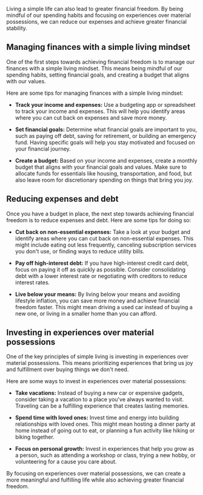 
Living a simple life can also lead to greater financial freedom. By being mindful of our spending habits and focusing on experiences over material possessions, we can reduce our expenses and achieve greater financial stability.

Managing finances with a simple living mindset
----------------------------------------------

One of the first steps towards achieving financial freedom is to manage our finances with a simple living mindset. This means being mindful of our spending habits, setting financial goals, and creating a budget that aligns with our values.

Here are some tips for managing finances with a simple living mindset:

* **Track your income and expenses:** Use a budgeting app or spreadsheet to track your income and expenses. This will help you identify areas where you can cut back on expenses and save more money.

* **Set financial goals:** Determine what financial goals are important to you, such as paying off debt, saving for retirement, or building an emergency fund. Having specific goals will help you stay motivated and focused on your financial journey.

* **Create a budget:** Based on your income and expenses, create a monthly budget that aligns with your financial goals and values. Make sure to allocate funds for essentials like housing, transportation, and food, but also leave room for discretionary spending on things that bring you joy.

Reducing expenses and debt
--------------------------

Once you have a budget in place, the next step towards achieving financial freedom is to reduce expenses and debt. Here are some tips for doing so:

* **Cut back on non-essential expenses:** Take a look at your budget and identify areas where you can cut back on non-essential expenses. This might include eating out less frequently, canceling subscription services you don't use, or finding ways to reduce utility bills.

* **Pay off high-interest debt:** If you have high-interest credit card debt, focus on paying it off as quickly as possible. Consider consolidating debt with a lower interest rate or negotiating with creditors to reduce interest rates.

* **Live below your means:** By living below your means and avoiding lifestyle inflation, you can save more money and achieve financial freedom faster. This might mean driving a used car instead of buying a new one, or living in a smaller home than you can afford.

Investing in experiences over material possessions
--------------------------------------------------

One of the key principles of simple living is investing in experiences over material possessions. This means prioritizing experiences that bring us joy and fulfillment over buying things we don't need.

Here are some ways to invest in experiences over material possessions:

* **Take vacations:** Instead of buying a new car or expensive gadgets, consider taking a vacation to a place you've always wanted to visit. Traveling can be a fulfilling experience that creates lasting memories.

* **Spend time with loved ones:** Invest time and energy into building relationships with loved ones. This might mean hosting a dinner party at home instead of going out to eat, or planning a fun activity like hiking or biking together.

* **Focus on personal growth:** Invest in experiences that help you grow as a person, such as attending a workshop or class, trying a new hobby, or volunteering for a cause you care about.

By focusing on experiences over material possessions, we can create a more meaningful and fulfilling life while also achieving greater financial freedom.
